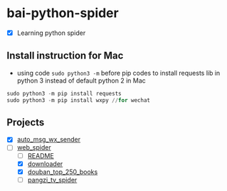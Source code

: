 # bai-python-spider
- [x] Learning python spider
## Install instruction for Mac
- using code `sudo python3 -m` before pip codes to install requests lib in python 3 instead of default python 2 in Mac
```python
sudo python3 -m pip install requests
sudo python3 -m pip install wxpy //for wechat
```

## Projects
- [x] [auto_msg_wx_sender](/auto_msg_wx_sender)
- [ ] [web_spider](/web_spider)
    - [ ] [README](/web_spider/README.md)
    - [x] [downloader](/web_spider/downloader.py)
    - [x] [douban_top_250_books](/web_spider/douban_top_250_books.py)
    - [ ] [pangzi_tv_spider](/web_spider_pangzi_tv_spider.py)
